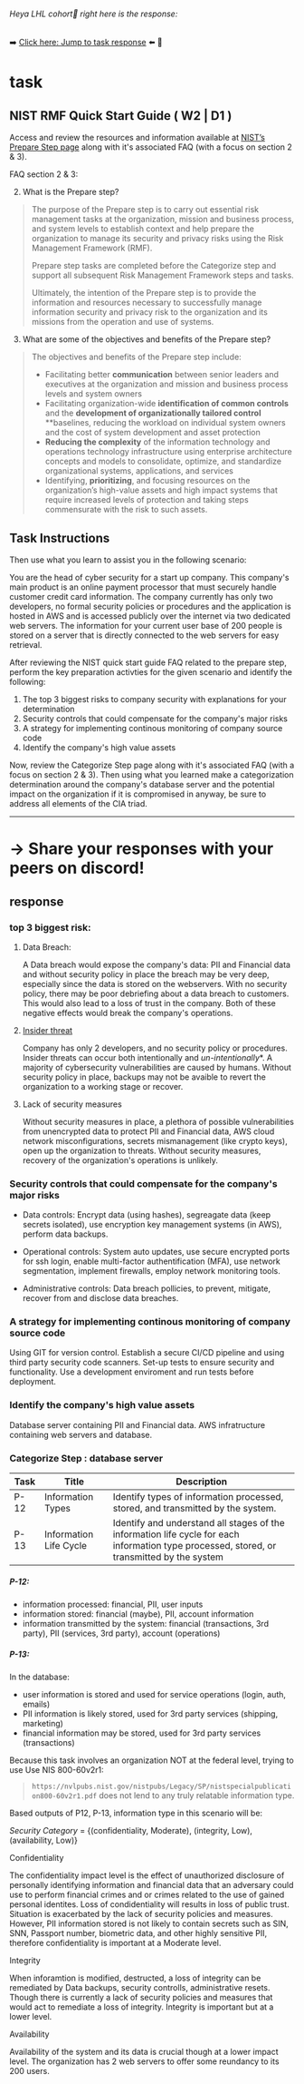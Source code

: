 <!-- Hey fancy seeing you here -->
###### Heya LHL cohort👋 right here is the response:
➡️ [Click here: Jump to task response](#response) ⬅️
🐜
# task
## NIST RMF Quick Start Guide ( W2 | D1 )
Access and review the resources and information available at [NIST’s Prepare Step page](https://csrc.nist.gov/Projects/risk-management/about-rmf/prepare-step) along with it's associated FAQ (with a focus on section 2 & 3).

FAQ section 2 & 3:

2. What is the Prepare step?
> The purpose of the Prepare step is to carry out essential risk management tasks at the organization, mission and business process, and
> system levels to establish context and help prepare the organization to manage its security and privacy risks using the Risk
> Management Framework (RMF).
>
> Prepare step tasks are completed before the Categorize step and support all subsequent Risk Management
> Framework steps and tasks.
>
> Ultimately, the intention of the Prepare step is to provide the information and resources necessary to
> successfully manage information security and privacy risk to the organization and its missions from the operation and use of systems.
3. What are some of the objectives and benefits of the Prepare step?
> The objectives and benefits of the Prepare step include:
> - Facilitating better **communication** between senior leaders and executives at the organization and mission and business process levels and system owners
> - Facilitating organization-wide **identification of common controls** and the **development of organizationally tailored control**
>   **baselines, reducing the workload on individual system owners and the cost of system development and asset protection
> - **Reducing the complexity** of the information technology and operations technology infrastructure using enterprise architecture concepts and models to consolidate, optimize, and standardize organizational systems, applications, and services
> - Identifying, **prioritizing**, and focusing resources on the organization’s high-value assets and high impact systems that require increased levels of protection and taking steps commensurate with the risk to such assets. 

## Task Instructions
Then use what you learn to assist you in the following scenario:

You are the head of cyber security for a start up company.
This company's main product is an online payment processor that must securely handle customer credit card information.
The company currently has only two developers, no formal security policies or procedures and the application is hosted in AWS and is accessed publicly over the internet via two dedicated web servers.
The information for your current user base of 200 people is stored on a server that is directly connected to the web servers for easy retrieval.

After reviewing the NIST quick start guide FAQ related to the prepare step,
perform the key preparation activties for the given scenario and identify the following:

1. The top 3 biggest risks to company security with explanations for your determination
2. Security controls that could compensate for the company's major risks
3. A strategy for implementing continous monitoring of company source code
4. Identify the company's high value assets

Now, review the Categorize Step page along with it's associated FAQ (with a focus on section 2 & 3).
Then using what you learned make a categorization determination around the company's database server and the potential impact on the organization if it is compromised in anyway,
be sure to address all elements of the CIA triad.
___
# -> Share your responses with your peers on discord!
## response

### top 3 biggest risk:
1. Data Breach:
   
   A Data breach would expose the company's data: PII and Financial data
   and without security policy in place the breach may be very deep,
   especially since the data is stored on the webservers.
   With no security policy, there may be poor debriefing about a data breach
   to customers. This would also lead to a loss of trust in the company.
   Both of these negative effects would break the company's operations.

2. [Insider threat](https://www.fortinet.com/resources/cyberglossary/types-of-cyber-attacks)

   Company has only 2 developers, and no security policy or procedures.
   Insider threats can occur both intentionally and *un-intentionally**.
   A majority of cybersecurity vulnerabilities are caused by humans.
   Without security policy in place, backups may not be avaible to revert
   the organization to a working stage or recover. 

3. Lack of security measures

   Without security measures in place, a plethora of possible
   vulnerabilities from unencrypted data to protect PII and Financial data,
   AWS cloud network misconfigurations, secrets mismanagement (like crypto keys),
   open up the organization to threats.
   Without security measures, recovery of the organization's operations is unlikely.
   
### Security controls that could compensate for the company's major risks

- Data controls:
  Encrypt data (using hashes), segreagate data (keep secrets isolated), use encryption key management systems (in AWS),
  perform data backups.

- Operational controls:
  System auto updates, use secure encrypted ports for ssh login, enable multi-factor authentification (MFA), use network
  segmentation, implement firewalls, employ network monitoring tools.

- Administrative controls:
  Data breach pollicies, to prevent, mitigate, recover from and disclose data breaches.

### A strategy for implementing continous monitoring of company source code

Using GIT for version control. Establish a secure CI/CD pipeline and using third party security code scanners. Set-up tests to ensure security and functionality. Use a development enviroment and run tests before deployment.

### Identify the company's high value assets

Database server containing PII and Financial data.
AWS infratructure containing web servers and database.

### Categorize Step : database server

| Task | Title             | Description                                        |
|-------|-------------------|----------------------------------------------------|
| P-12  | Information Types | Identify types of information processed, stored, and transmitted by the system. |
| P-13  | Information Life Cycle | Identify and understand all stages of the information life cycle for each information type processed, stored, or transmitted by the system |

##### P-12:
- information processed: financial, PII, user inputs
- information stored: financial (maybe), PII, account information
- information transmitted by the system: financial (transactions, 3rd party), PII (services, 3rd party), account (operations)

##### P-13:
In the database:
- user information is stored and used for service operations (login, auth, emails)
- PII information is likely stored, used for 3rd party services (shipping, marketing)
- financial information may be stored, used for 3rd party services (transactions)

Because this task involves an organization NOT at the federal level, trying to use Use NIS 800-60v2r1:
> `https://nvlpubs.nist.gov/nistpubs/Legacy/SP/nistspecialpublication800-60v2r1.pdf`
does not lend to any truly relatable information type.

Based outputs of P12, P-13, information type in this scenario will be:

   *Security Category* = {(confidentiality, Moderate), (integrity, Low), (availability, Low)}

Confidentiality

The confidentiality impact level is the effect of unauthorized disclosure of personally identifying information and financial data that an adversary could use to perform financial crimes and or crimes related to the use of gained personal identites. Loss of condidentiality will results in loss of public trust. Situation is exacerbated by the lack of security policies and measures. However, PII information stored is not likely to contain secrets such as SIN, SNN, Passport number, biometric data, and other highly sensitive PII, therefore confidentiality is important at a Moderate level.

Integrity

When inforamtion is modified, destructed, a loss of integrity can be remediated by Data backups, security controlls, administrative resets. Though there is currently a lack of security policies and measures that would act to remediate a loss of integrity. Integrity is important but at a lower level.

Availability

Availability of the system and its data is crucial though at a lower impact level. The organization has 2 web servers to offer some reundancy to its 200 users. 
